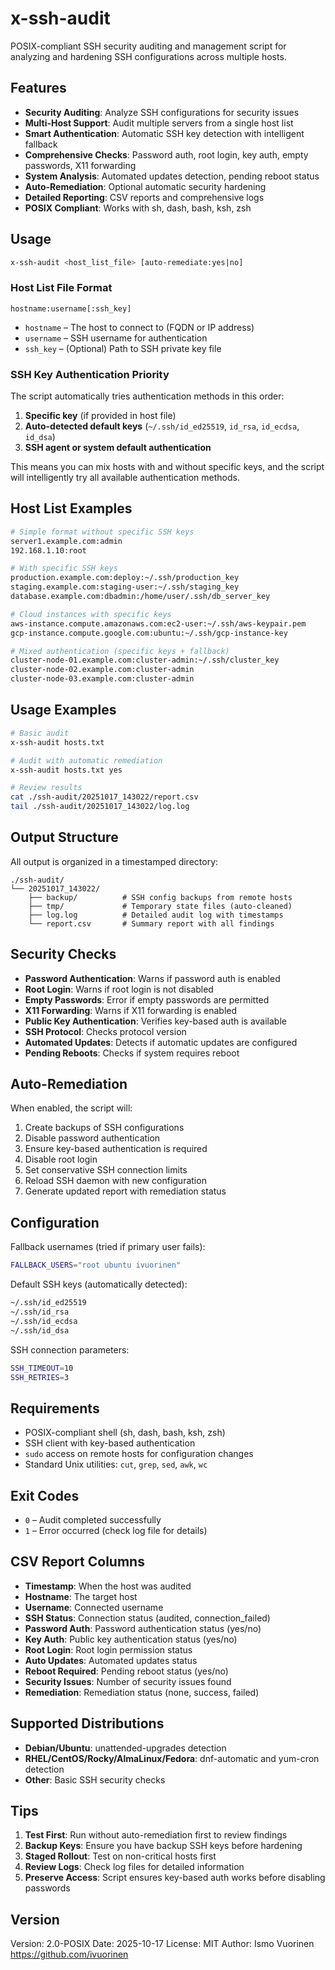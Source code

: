 # x-ssh-audit

POSIX-compliant SSH security auditing and management script for analyzing and
hardening SSH configurations across multiple hosts.

## Features

- **Security Auditing**: Analyze SSH configurations for security issues
- **Multi-Host Support**: Audit multiple servers from a single host list
- **Smart Authentication**: Automatic SSH key detection with intelligent fallback
- **Comprehensive Checks**: Password auth, root login, key auth, empty passwords,
  X11 forwarding
- **System Analysis**: Automated updates detection, pending reboot status
- **Auto-Remediation**: Optional automatic security hardening
- **Detailed Reporting**: CSV reports and comprehensive logs
- **POSIX Compliant**: Works with sh, dash, bash, ksh, zsh

## Usage

```bash
x-ssh-audit <host_list_file> [auto-remediate:yes|no]
```

### Host List File Format

```text
hostname:username[:ssh_key]
```

- `hostname` – The host to connect to (FQDN or IP address)
- `username` – SSH username for authentication
- `ssh_key` – (Optional) Path to SSH private key file

### SSH Key Authentication Priority

The script automatically tries authentication methods in this order:

1. **Specific key** (if provided in host file)
2. **Auto-detected default keys** (`~/.ssh/id_ed25519`, `id_rsa`, `id_ecdsa`,
   `id_dsa`)
3. **SSH agent or system default authentication**

This means you can mix hosts with and without specific keys, and the script will
intelligently try all available authentication methods.

## Host List Examples

```bash
# Simple format without specific SSH keys
server1.example.com:admin
192.168.1.10:root

# With specific SSH keys
production.example.com:deploy:~/.ssh/production_key
staging.example.com:staging-user:~/.ssh/staging_key
database.example.com:dbadmin:/home/user/.ssh/db_server_key

# Cloud instances with specific keys
aws-instance.compute.amazonaws.com:ec2-user:~/.ssh/aws-keypair.pem
gcp-instance.compute.google.com:ubuntu:~/.ssh/gcp-instance-key

# Mixed authentication (specific keys + fallback)
cluster-node-01.example.com:cluster-admin:~/.ssh/cluster_key
cluster-node-02.example.com:cluster-admin
cluster-node-03.example.com:cluster-admin
```

## Usage Examples

```bash
# Basic audit
x-ssh-audit hosts.txt

# Audit with automatic remediation
x-ssh-audit hosts.txt yes

# Review results
cat ./ssh-audit/20251017_143022/report.csv
tail ./ssh-audit/20251017_143022/log.log
```

## Output Structure

All output is organized in a timestamped directory:

```text
./ssh-audit/
└── 20251017_143022/
    ├── backup/          # SSH config backups from remote hosts
    ├── tmp/             # Temporary state files (auto-cleaned)
    ├── log.log          # Detailed audit log with timestamps
    └── report.csv       # Summary report with all findings
```

## Security Checks

- **Password Authentication**: Warns if password auth is enabled
- **Root Login**: Warns if root login is not disabled
- **Empty Passwords**: Error if empty passwords are permitted
- **X11 Forwarding**: Warns if X11 forwarding is enabled
- **Public Key Authentication**: Verifies key-based auth is available
- **SSH Protocol**: Checks protocol version
- **Automated Updates**: Detects if automatic updates are configured
- **Pending Reboots**: Checks if system requires reboot

## Auto-Remediation

When enabled, the script will:

1. Create backups of SSH configurations
2. Disable password authentication
3. Ensure key-based authentication is required
4. Disable root login
5. Set conservative SSH connection limits
6. Reload SSH daemon with new configuration
7. Generate updated report with remediation status

## Configuration

Fallback usernames (tried if primary user fails):

```bash
FALLBACK_USERS="root ubuntu ivuorinen"
```

Default SSH keys (automatically detected):

```bash
~/.ssh/id_ed25519
~/.ssh/id_rsa
~/.ssh/id_ecdsa
~/.ssh/id_dsa
```

SSH connection parameters:

```bash
SSH_TIMEOUT=10
SSH_RETRIES=3
```

## Requirements

- POSIX-compliant shell (sh, dash, bash, ksh, zsh)
- SSH client with key-based authentication
- `sudo` access on remote hosts for configuration changes
- Standard Unix utilities: `cut`, `grep`, `sed`, `awk`, `wc`

## Exit Codes

- `0` – Audit completed successfully
- `1` – Error occurred (check log file for details)

## CSV Report Columns

- **Timestamp**: When the host was audited
- **Hostname**: The target host
- **Username**: Connected username
- **SSH Status**: Connection status (audited, connection_failed)
- **Password Auth**: Password authentication status (yes/no)
- **Key Auth**: Public key authentication status (yes/no)
- **Root Login**: Root login permission status
- **Auto Updates**: Automated updates status
- **Reboot Required**: Pending reboot status (yes/no)
- **Security Issues**: Number of security issues found
- **Remediation**: Remediation status (none, success, failed)

## Supported Distributions

- **Debian/Ubuntu**: unattended-upgrades detection
- **RHEL/CentOS/Rocky/AlmaLinux/Fedora**: dnf-automatic and yum-cron detection
- **Other**: Basic SSH security checks

## Tips

1. **Test First**: Run without auto-remediation first to review findings
2. **Backup Keys**: Ensure you have backup SSH keys before hardening
3. **Staged Rollout**: Test on non-critical hosts first
4. **Review Logs**: Check log files for detailed information
5. **Preserve Access**: Script ensures key-based auth works before disabling
   passwords

## Version

Version: 2.0-POSIX
Date: 2025-10-17
License: MIT
Author: Ismo Vuorinen <https://github.com/ivuorinen>

<!-- vim: set ft=markdown spell spelllang=en_us cc=80 : -->
